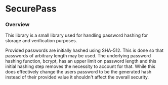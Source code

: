 # SecurePass



### Overview

This library is a small library used for handling password hashing for storage and verification purposes.

Provided passwords are initially hashed using SHA-512. This is done so that passwords of arbitrary length may be used. The underlying password hashing function, bcrypt, has an upper limit on password length and this initial hashing step removes the necessity to account for that. While this does effectively change the users password to be the generated hash instead of their provided value it shouldn't affect the overall security. 
